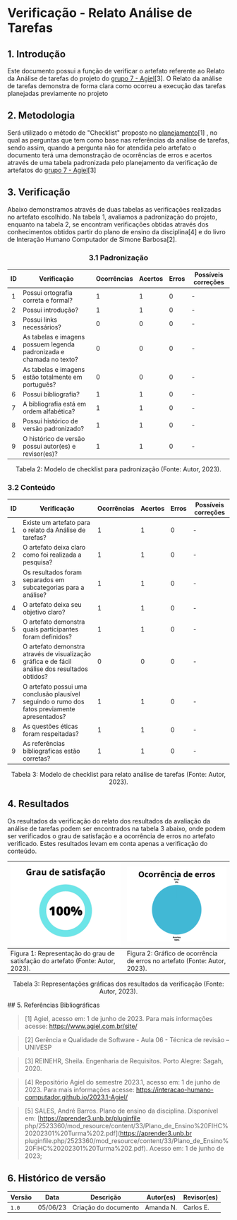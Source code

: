 # Verificação - Relato Análise de Tarefas

## 1. Introdução

Este documento possui a função de verificar o artefato referente ao Relato da Análise de tarefas do 
projeto do [grupo 7 - Agiel](https://interacao-humano-computador.github.io/2023.1-Agiel/)[3]. O Relato da análise de tarefas demonstra de forma clara como ocorreu a execução das tarefas planejadas previamente no projeto


## 2. Metodologia

Será utilizado o método de "Checklist" proposto no [planejamento](./planejamentoVerificacao.md)[1] , no qual as 
perguntas que tem como base nas referências da análise de tarefas, sendo assim, quando a pergunta não for 
atendida pelo artefato o documento terá uma 
demonstração de ocorrências de erros e acertos através de uma tabela padronizada pelo planejamento da 
verificação de artefatos do [grupo 7 - Agiel](https://interacao-humano-computador.github.io/2023.1-Agiel/)[3]


## 3. Verificação

Abaixo demonstramos através de duas tabelas as verificações realizadas no artefato escolhido. Na tabela 1, 
avaliamos a padronização do projeto, enquanto na tabela 2, se encontram verificações obtidas através dos 
conhecimentos obtidos  partir do plano de ensino da disciplina[4] e do livro de Interação Humano Computador 
de Simone Barbosa[2].

<center>

### 3.1 Padronização

| ID | Verificação | Ocorrências | Acertos | Erros | Possíveis correções |
|:-:|--|--|--|--|--|
| 1 | Possui ortografia correta e formal? | 1 | 1 | 0 | - |
| 2 | Possui introdução? | 1 | 1 | 0 | - |
| 3 | Possui links necessários? | 0 | 0 | 0 | - |
| 4 | As tabelas e imagens possuem legenda padronizada e chamada no texto? | 0 | 0 | 0 | - |
| 5 | As tabelas e imagens estão totalmente em português? | 0 | 0 | 0 | - |
| 6 | Possui bibliografia? | 1 | 1 | 0 | - |
| 7 | A bibliografia está em ordem alfabética? | 1 | 1 | 0 | - |
| 8 | Possui histórico de versão padronizado? | 1 | 1 | 0 | - |
| 9 | O histórico de versão possui autor(es) e revisor(es)? | 1 | 1 | 0 | - |

Tabela 2: Modelo de checklist para padronização (Fonte: Autor, 2023).

</center>

### 3.2 Conteúdo

<center>

| ID | Verificação | Ocorrências | Acertos | Erros | Possíveis correções |
| :-: | ------- | -------- | -------- | ------ | -------- |
| 1 | Existe um artefato para o relato da Análise de tarefas? | 1 | 1 | 0 | - |
| 2 | O artefato deixa claro como foi realizada a pesquisa? | 1 | 1 | 0 | - |
| 3 | Os resultados foram separados em subcategorias para a análise? | 1 | 1 | 0 | - |
| 4 | O artefato deixa seu objetivo claro? | 1 | 1 | 0 | - |
| 5 | O artefato demonstra quais participantes foram definidos? | 1 | 1 | 0 | - |
| 6 | O artefato demonstra através de visualização gráfica e de fácil análise dos resultados obtidos? | 0 | 0 | 0 | - |
| 7 | O artefato possui uma conclusão plausível seguindo o rumo dos fatos previamente apresentados? | 1 | 1 | 0 | - |
| 8 | As questões éticas foram respeitadas? | 1 | 1 | 0 | - |
| 9 | As referências bibliograficas estão corretas? | 1 | 1 | 0 | - |

Tabela 3: Modelo de checklist para relato análise de tarefas (Fonte: Autor, 2023).

</center>

## 4. Resultados
Os resultados da verificação do relato dos resultados da avaliação da análise de tarefas podem ser encontrados na tabela 3 abaixo, onde podem ser verificados o grau de satisfação e a ocorrência de erros no artefato verificado. Estes resultados levam em conta apenas a verificação do conteúdo.

<center>

| ![Grau de satisfação do artefato](../../assets/analise/tarefasr/1.png)                                             | ![Ocorrência de erros do artefato](../../assets/analise/tarefasr/2.png)                                       |
| ------------------------------------------------------------------------------- | -------------------------------------------------------------------------- |
| Figura 1: Representação do grau de satisfação do artefato (Fonte: Autor, 2023). | Figura 2: Gráfico de ocorrência de erros no artefato (Fonte: Autor, 2023). |

Tabela 3: Representações gráficas dos resultados da verificação (Fonte: Autor, 2023).

</center>
## 5. Referências Bibliográficas

> [1] Agiel, acesso em: 1 de junho de 2023. Para mais informações acesse: <https://www.agiel.com.br/site/>

> [2] Gerência e Qualidade de Software - Aula 06 - Técnica de revisão – UNIVESP

> [3] REINEHR, Sheila. Engenharia de Requisitos. Porto Alegre: Sagah, 2020.

> [4] Repositório Agiel do semestre 2023.1, acesso em: 1 de junho de 2023. Para mais informações acesse: 
<https://interacao-humano-computador.github.io/2023.1-Agiel/>

> [5] SALES, André Barros. Plano de ensino da disciplina. Disponível em: [https://aprender3.unb.br/pluginfile
php/2523360/mod_resource/content/33/Plano_de_Ensino%20FIHC%20202301%20Turma%202.pdf](https://aprender3.unb.br
pluginfile.php/2523360/mod_resource/content/33/Plano_de_Ensino%20FIHC%20202301%20Turma%202.pdf). Acesso em: 1
de junho de 2023;

## 6. Histórico de versão

| Versão | Data     | Descrição                                        | Autor(es)   | Revisor(es)   |
| ------ | -------- | ------------------------------------------------ | ----------- | ------------- |
| `1.0`  | 05/06/23 | Criação do documento | Amanda N. | Carlos E. |



